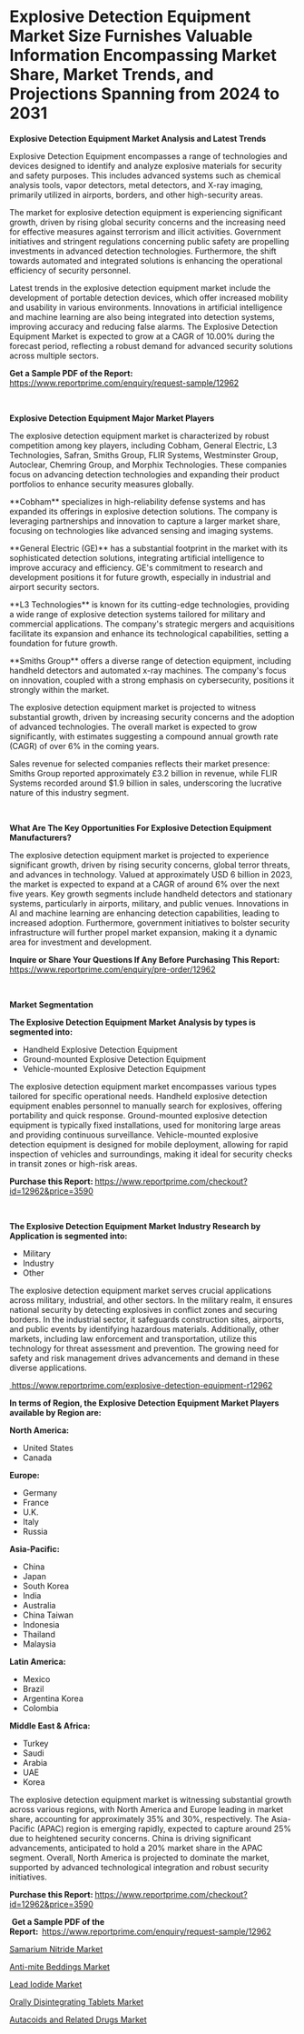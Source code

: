 <p><h1>Explosive Detection Equipment Market Size Furnishes Valuable Information Encompassing Market Share, Market Trends, and Projections Spanning from 2024 to 2031</h1></p><p><strong>Explosive Detection Equipment Market Analysis and Latest Trends</strong></p>
<p><p>Explosive Detection Equipment encompasses a range of technologies and devices designed to identify and analyze explosive materials for security and safety purposes. This includes advanced systems such as chemical analysis tools, vapor detectors, metal detectors, and X-ray imaging, primarily utilized in airports, borders, and other high-security areas.</p><p>The market for explosive detection equipment is experiencing significant growth, driven by rising global security concerns and the increasing need for effective measures against terrorism and illicit activities. Government initiatives and stringent regulations concerning public safety are propelling investments in advanced detection technologies. Furthermore, the shift towards automated and integrated solutions is enhancing the operational efficiency of security personnel.</p><p>Latest trends in the explosive detection equipment market include the development of portable detection devices, which offer increased mobility and usability in various environments. Innovations in artificial intelligence and machine learning are also being integrated into detection systems, improving accuracy and reducing false alarms. The Explosive Detection Equipment Market is expected to grow at a CAGR of 10.00% during the forecast period, reflecting a robust demand for advanced security solutions across multiple sectors.</p></p>
<p><strong>Get a Sample PDF of the Report:&nbsp;</strong> <a href="https://www.reportprime.com/enquiry/request-sample/12962">https://www.reportprime.com/enquiry/request-sample/12962</a></p>
<p>&nbsp;</p>
<p><strong>Explosive Detection Equipment Major Market Players</strong></p>
<p><p>The explosive detection equipment market is characterized by robust competition among key players, including Cobham, General Electric, L3 Technologies, Safran, Smiths Group, FLIR Systems, Westminster Group, Autoclear, Chemring Group, and Morphix Technologies. These companies focus on advancing detection technologies and expanding their product portfolios to enhance security measures globally.</p><p>**Cobham** specializes in high-reliability defense systems and has expanded its offerings in explosive detection solutions. The company is leveraging partnerships and innovation to capture a larger market share, focusing on technologies like advanced sensing and imaging systems.</p><p>**General Electric (GE)** has a substantial footprint in the market with its sophisticated detection solutions, integrating artificial intelligence to improve accuracy and efficiency. GE's commitment to research and development positions it for future growth, especially in industrial and airport security sectors.</p><p>**L3 Technologies** is known for its cutting-edge technologies, providing a wide range of explosive detection systems tailored for military and commercial applications. The company's strategic mergers and acquisitions facilitate its expansion and enhance its technological capabilities, setting a foundation for future growth.</p><p>**Smiths Group** offers a diverse range of detection equipment, including handheld detectors and automated x-ray machines. The company's focus on innovation, coupled with a strong emphasis on cybersecurity, positions it strongly within the market.</p><p>The explosive detection equipment market is projected to witness substantial growth, driven by increasing security concerns and the adoption of advanced technologies. The overall market is expected to grow significantly, with estimates suggesting a compound annual growth rate (CAGR) of over 6% in the coming years.</p><p>Sales revenue for selected companies reflects their market presence: Smiths Group reported approximately £3.2 billion in revenue, while FLIR Systems recorded around $1.9 billion in sales, underscoring the lucrative nature of this industry segment.</p></p>
<p>&nbsp;</p>
<p><strong>What Are The Key Opportunities For Explosive Detection Equipment Manufacturers?</strong></p>
<p><p>The explosive detection equipment market is projected to experience significant growth, driven by rising security concerns, global terror threats, and advances in technology. Valued at approximately USD 6 billion in 2023, the market is expected to expand at a CAGR of around 6% over the next five years. Key growth segments include handheld detectors and stationary systems, particularly in airports, military, and public venues. Innovations in AI and machine learning are enhancing detection capabilities, leading to increased adoption. Furthermore, government initiatives to bolster security infrastructure will further propel market expansion, making it a dynamic area for investment and development.</p></p>
<p><strong>Inquire or Share Your Questions If Any Before Purchasing This Report:</strong> <a href="https://www.reportprime.com/enquiry/pre-order/12962">https://www.reportprime.com/enquiry/pre-order/12962</a></p>
<p>&nbsp;</p>
<p><strong>Market Segmentation</strong></p>
<p><strong>The Explosive Detection Equipment Market Analysis by types is segmented into:</strong></p>
<p><ul><li>Handheld Explosive Detection Equipment</li><li>Ground-mounted Explosive Detection Equipment</li><li>Vehicle-mounted Explosive Detection Equipment</li></ul></p>
<p><p>The explosive detection equipment market encompasses various types tailored for specific operational needs. Handheld explosive detection equipment enables personnel to manually search for explosives, offering portability and quick response. Ground-mounted explosive detection equipment is typically fixed installations, used for monitoring large areas and providing continuous surveillance. Vehicle-mounted explosive detection equipment is designed for mobile deployment, allowing for rapid inspection of vehicles and surroundings, making it ideal for security checks in transit zones or high-risk areas.</p></p>
<p><strong>Purchase this Report:&nbsp;</strong><a href="https://www.reportprime.com/checkout?id=12962&price=3590">https://www.reportprime.com/checkout?id=12962&price=3590</a></p>
<p>&nbsp;</p>
<p><strong>The Explosive Detection Equipment Market Industry Research by Application is segmented into:</strong></p>
<p><ul><li>Military</li><li>Industry</li><li>Other</li></ul></p>
<p><p>The explosive detection equipment market serves crucial applications across military, industrial, and other sectors. In the military realm, it ensures national security by detecting explosives in conflict zones and securing borders. In the industrial sector, it safeguards construction sites, airports, and public events by identifying hazardous materials. Additionally, other markets, including law enforcement and transportation, utilize this technology for threat assessment and prevention. The growing need for safety and risk management drives advancements and demand in these diverse applications.</p></p>
<p><a href="https://www.reportprime.com/explosive-detection-equipment-r12962">&nbsp;https://www.reportprime.com/explosive-detection-equipment-r12962</a></p>
<p><strong>In terms of Region, the Explosive Detection Equipment Market Players available by Region are:</strong></p>
<p>
    <p> <strong> North America: </strong>
        <ul>
            <li>United States</li>
            <li>Canada</li>
        </ul>
        </p> 
    <p> <strong> Europe: </strong>
        <ul>
            <li>Germany</li>
            <li>France</li>
            <li>U.K.</li>
            <li>Italy</li>
            <li>Russia</li>
        </ul>
        </p> 
    <p> <strong> Asia-Pacific: </strong>
        <ul>
            <li>China</li>
            <li>Japan</li>
            <li>South Korea</li>
            <li>India</li>
            <li>Australia</li>
            <li>China Taiwan</li>
            <li>Indonesia</li>
            <li>Thailand</li>
            <li>Malaysia</li>
        </ul>
        </p> 
    <p> <strong> Latin America: </strong>
        <ul>
            <li>Mexico</li>
            <li>Brazil</li>
            <li>Argentina Korea</li>
            <li>Colombia</li>
        </ul>
        </p> 
    <p> <strong> Middle East & Africa: </strong>
        <ul>
            <li>Turkey</li>
            <li>Saudi</li>
            <li>Arabia</li>
            <li>UAE</li>
            <li>Korea</li>
        </ul>
    </p>
    </p>
<p><p>The explosive detection equipment market is witnessing substantial growth across various regions, with North America and Europe leading in market share, accounting for approximately 35% and 30%, respectively. The Asia-Pacific (APAC) region is emerging rapidly, expected to capture around 25% due to heightened security concerns. China is driving significant advancements, anticipated to hold a 20% market share in the APAC segment. Overall, North America is projected to dominate the market, supported by advanced technological integration and robust security initiatives.</p></p>
<p><strong>Purchase this Report: </strong><a href="https://www.reportprime.com/checkout?id=12962&price=3590">https://www.reportprime.com/checkout?id=12962&price=3590</a></p>
<p>&nbsp;<strong>Get a Sample PDF of the Report:&nbsp;&nbsp;</strong><a href="https://www.reportprime.com/enquiry/request-sample/12962">https://www.reportprime.com/enquiry/request-sample/12962</a></p>
<p><strong></strong></p>
<p><p><a href="https://medium.com/@gwendolynbruen/samarium-nitride-market-analysis-report-global-insights-by-region-type-purity-99-purity-99-9-pu-cfab60d66312">Samarium Nitride Market</a></p><p><a href="https://issuu.com/reportprime-2/docs/anti-mite-beddings-market-size-2030_1b17fa5519c53f">Anti-mite Beddings Market</a></p><p><a href="https://medium.com/@gwendolynbruen/lead-iodide-market-global-market-insights-and-sales-trends-2024-to-2031-4ea5fb7df4a9">Lead Iodide Market</a></p><p><a href="https://www.linkedin.com/pulse/market-leaders-laggards-global-orally-disintegrating-tablets-qmfqe?trackingId=RuPpAKWvQXicVwbpYsTdCg%3D%3D">Orally Disintegrating Tablets Market</a></p><p><a href="https://issuu.com/reportprime-2/docs/autacoids-and-related-drugs-market-_e357e63a27af93">Autacoids and Related Drugs Market</a></p></p>